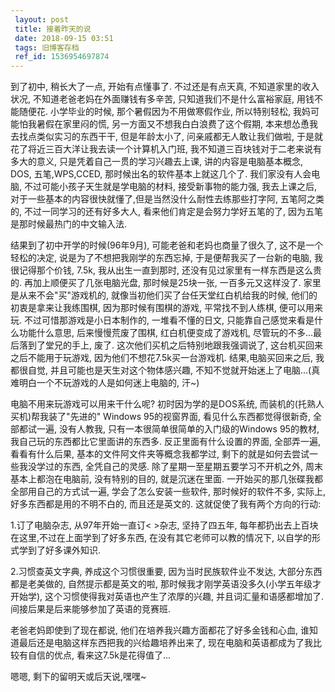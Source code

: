 ```yaml
---
 layout: post
 title: 接着昨天的说
 date: 2018-09-15 03:51
 tags: 旧博客存档
 ref_id: 1536954697874
---
```

到了初中, 稍长大了一点, 开始有点懂事了. 不过还是有点天真, 不知道家里的收入状况, 不知道老爸老妈在外面赚钱有多辛苦, 只知道我们不是什么富裕家庭,
用钱不能随便花. 小学毕业的时候, 那个暑假因为不用做寒假作业, 所以特别轻松, 我妈可能怕我暑假在家里闷的慌, 另一方面又不想我白白浪费了这个假期,
本来想怂恿我去找点类似实习的东西干干, 但是年龄太小了, 问亲戚都无人敢让我们做啦, 于是就花了将近三百大洋让我去读一个计算机入门班,
我不知道三百块钱对于二老来说有多大的意义, 只是凭着自己一贯的学习兴趣去上课, 讲的内容是电脑基本概念, DOS, 五笔,WPS,CCED,
那时候出名的软件基本上就这几个了. 我们家没有人会电脑, 不过可能小孩子天生就是学电脑的材料, 接受新事物的能力强, 我去上课之后,
对于一些基本的内容很快就懂了,但是当然没什么耐性去练那些打字阿, 五笔阿之类的, 不过一同学习的还有好多大人, 看来他们肯定是会努力学好五笔的了,
因为五笔是那时候最热门的中文输入法.



结果到了初中开学的时候(96年9月), 可能老爸和老妈也商量了很久了, 这不是一个轻松的决定, 说是为了不想把我刚学的东西忘掉,
于是便帮我买了一台新的电脑, 我很记得那个价钱, 7.5k, 我从出生一直到那时, 还没有见过家里有一样东西是这么贵的. 再加上顺便买了几张电脑光盘,
那时候是25块一张, 一百多元又这样没了.  家里是从来不会"买"游戏机的, 就像当初他们买了台任天堂红白机给我的时候, 他们的初衷是拿来让我练围棋,
因为那时候有围棋的游戏, 平常找不到人练棋, 便可以用来玩. 不过可惜那游戏是小日本制作的, 一堆看不懂的日文, 只能靠自己感觉来看是什么功能什么意思,
后来慢慢荒废了围棋, 红白机便变成了游戏机, 尽管玩的不多...最后落到了堂兄的手上, 废了. 这次他们买机之后特别地跟我强调说了,
这台机买回来之后不能用于玩游戏, 因为他们不想花7.5k买一台游戏机. 结果,电脑买回来之后, 我都很自觉, 并且可能也是天生对这个物体感兴趣,
不知不觉就开始迷上了电脑...(真难明白一个不玩游戏的人是如何迷上电脑的, 汗~)



电脑不用来玩游戏可以用来干什么呢? 初时因为学的是DOS系统, 而装机的(托熟人买机)帮我装了"先进的" Windows 95的视窗界面,
看见什么东西都觉得很新奇, 全部都试一遍, 没有人教我, 只有一本很简单很简单的入门级的Windows 95的教材, 我自己玩的东西都比它里面讲的东西多.
反正里面有什么设置的界面, 全部弄一遍, 看看有什么后果, 基本的文件阿文件夹等概念我都学过, 剩下的就是如何去尝试一些我没学过的东西, 全凭自己的灵感.
除了星期一至星期五要学习不开机之外, 周末基本上都泡在电脑前, 没有特别的目的, 就是沉迷在里面. 一开始买的那几张碟我都全部用自己的方式试一遍,
学会了怎么安装一些软件, 那时候好的软件不多, 实际上, 好多东西都是用的不明不白的, 而且还是英文的. 这就促使了我有两个方向的行动:

1.订了电脑杂志, 从97年开始一直订< >杂志, 坚持了四五年, 每年都扔出去上百块在这里,不过在上面学到了好多东西, 在没有其它老师可以教的情况下,
以自学的形式学到了好多课外知识.

2.习惯查英文字典, 养成这个习惯很重要, 因为当时民族软件业不发达, 大部分东西都是老美做的, 自然提示都是英文的啦,
那时候我才刚学英语没多久(小学五年级才开始学), 这个习惯使得我对英语也产生了浓厚的兴趣, 并且词汇量和语感都增加了.
间接后果是后来能够参加了英语的竞赛班.



老爸老妈即使到了现在都说, 他们在培养我兴趣方面都花了好多金钱和心血, 谁知道最后还是电脑这样东西把我的兴给趣培养出来了,
现在电脑和英语都成为了我比较有自信的优点, 看来这7.5k是花得值了...



嗯嗯, 剩下的留明天或后天说,嘿嘿~





